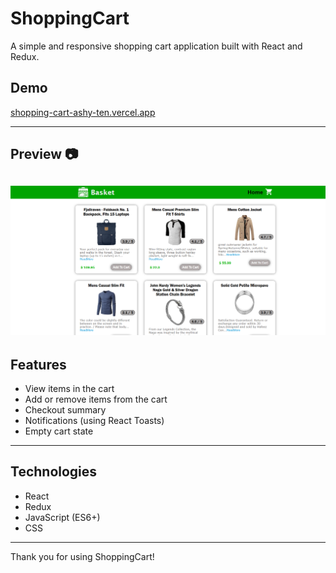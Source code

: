 # ShoppingCart

A simple and responsive shopping cart application built with React and Redux.

## Demo

[shopping-cart-ashy-ten.vercel.app](https://shopping-cart-ashy-ten.vercel.app)


---

## Preview 📷

![Basket](./src/assets/image.png)
---

## Features

- View items in the cart
- Add or remove items from the cart
- Checkout summary
- Notifications (using React Toasts)
- Empty cart state

---

## Technologies

- React
- Redux
- JavaScript (ES6+)
- CSS

---

Thank you for using ShoppingCart!



